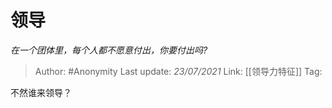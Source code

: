 # 领导
*在一个团体里，每个人都不愿意付出，你要付出吗?*

> Author: #Anonymity
> Last update: *23/07/2021* 
> Link: [[领导力特征]]
> Tag: 

 
不然谁来领导？



